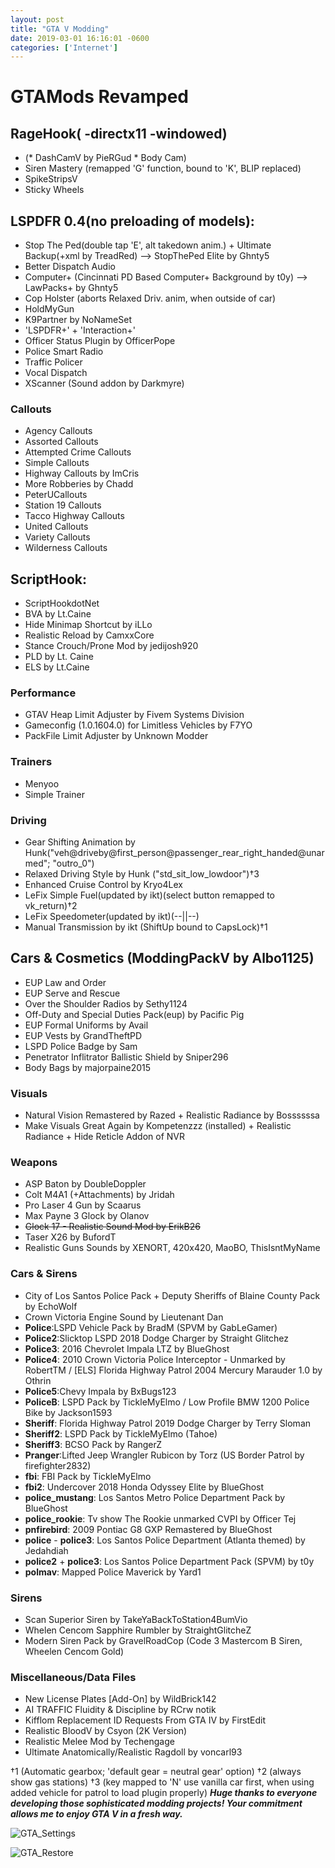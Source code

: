 ```yaml
--- 
layout: post
title: "GTA V Modding" 
date: 2019-03-01 16:16:01 -0600 
categories: ['Internet']
--- 
```


# GTAMods Revamped

## RageHook( -directx11 -windowed)
* (* DashCamV by PieRGud * Body Cam)
* Siren Mastery (remapped 'G' function, bound to 'K', BLIP replaced)
* SpikeStripsV
* Sticky Wheels

## LSPDFR 0.4(no preloading of models):
* Stop The Ped(double tap 'E', alt takedown anim.) + Ultimate Backup(+xml by TreadRed)
--> StopThePed Elite by Ghnty5
* Better Dispatch Audio
* Computer+ (Cincinnati PD Based Computer+ Background by t0y)
--> LawPacks+ by Ghnty5
* Cop Holster (aborts Relaxed Driv. anim, when outside of car)
* HoldMyGun
* K9Partner by NoNameSet
* 'LSPDFR+' + 'Interaction+'
* Officer Status Plugin by OfficerPope
* Police Smart Radio
* Traffic Policer
* Vocal Dispatch
* XScanner (Sound addon by Darkmyre)

### Callouts 
* Agency Callouts
* Assorted Callouts
* Attempted Crime Callouts
* Simple Callouts
* Highway Callouts by ImCris
* More Robberies by Chadd
* PeterUCallouts
* Station 19 Callouts
* Tacco Highway Callouts
* United Callouts
* Variety Callouts
* Wilderness Callouts

## ScriptHook:
* ScriptHookdotNet
* BVA by Lt.Caine
* Hide Minimap Shortcut by iLLo
* Realistic Reload by CamxxCore
* Stance Crouch/Prone Mod by jedijosh920
* PLD by Lt. Caine
* ELS by Lt.Caine

### Performance
* GTAV Heap Limit Adjuster by Fivem Systems Division
* Gameconfig (1.0.1604.0) for Limitless Vehicles by F7YO
* PackFile Limit Adjuster by Unknown Modder

### Trainers
* Menyoo
* Simple Trainer

 
### Driving
* Gear Shifting Animation by Hunk("veh@driveby@first_person@passenger_rear_right_handed@unarmed"; "outro_0") 
* Relaxed Driving Style by Hunk ("std_sit_low_lowdoor")†3
* Enhanced Cruise Control by Kryo4Lex 
* LeFix Simple Fuel(updated by ikt)(select button remapped to vk_return)†2
* LeFix Speedometer(updated by ikt)(--||--)
* Manual Transmission by ikt (ShiftUp bound to CapsLock)†1


## Cars & Cosmetics (ModdingPackV by Albo1125)
* EUP Law and Order
* EUP Serve and Rescue
* Over the Shoulder Radios by Sethy1124 
* Off-Duty and Special Duties Pack(eup) by Pacific Pig
* EUP Formal Uniforms by Avail
* EUP Vests by GrandTheftPD
* LSPD Police Badge by Sam 
* Penetrator Inflitrator Ballistic Shield by Sniper296
* Body Bags by majorpaine2015

### Visuals
* Natural Vision Remastered by Razed + Realistic Radiance by Bossssssa
* Make Visuals Great Again by Kompetenzzz (installed) + Realistic Radiance + Hide Reticle Addon of NVR


### Weapons
* ASP Baton by DoubleDoppler
* Colt M4A1 (+Attachments) by Jridah
* Pro Laser 4 Gun by Scaarus
* Max Payne 3 Glock by Olanov
* ~~Glock 17 - Realistic Sound Mod by ErikB26~~
* Taser X26 by BufordT
* Realistic Guns Sounds by XENORT, 420x420, MaoBO, ThisIsntMyName

### Cars & Sirens
* City of Los Santos Police Pack + Deputy Sheriffs of Blaine County Pack by EchoWolf
* Crown Victoria Engine Sound by Lieutenant Dan
* __Police__:LSPD Vehicle Pack by BradM (SPVM by GabLeGamer)
* __Police2__:Slicktop LSPD 2018 Dodge Charger by Straight Glitchez
* __Police3__: 2016 Chevrolet Impala LTZ by BlueGhost
* __Police4__: 2010 Crown Victoria Police Interceptor - Unmarked by RobertTM / [ELS] Florida Highway Patrol 2004 Mercury Marauder 1.0 by Othrin
* __Police5__:Chevy Impala by BxBugs123
* __PoliceB__: LSPD Pack by TickleMyElmo / Low Profile BMW 1200 Police Bike by Jackson1593
* __Sheriff__: Florida Highway Patrol 2019 Dodge Charger by Terry Sloman
* __Sheriff2__: LSPD Pack by TickleMyElmo (Tahoe)
* __Sheriff3__: BCSO Pack by RangerZ
* __Pranger__:Lifted Jeep Wrangler Rubicon by Torz 
  (US Border Patrol by  firefighter2832)
* __fbi__: FBI Pack by TickleMyElmo
* __fbi2__: Undercover 2018 Honda Odyssey Elite by BlueGhost
* __police_mustang__: Los Santos Metro Police Department Pack by BlueGhost
* __police_rookie__: Tv show The Rookie unmarked CVPI by Officer Tej
* __pnfirebird__: 2009 Pontiac G8 GXP Remastered by BlueGhost
* __police__ - __police3__: Los Santos Police Department (Atlanta themed) by Jedahdiah
* __police2__ + __police3__: Los Santos Police Department Pack (SPVM) by t0y
* __polmav__: Mapped Police Maverick by Yard1

### Sirens
* Scan Superior Siren by TakeYaBackToStation4BumVio
* Whelen Cencom Sapphire Rumbler by StraightGlitcheZ 
* Modern Siren Pack by GravelRoadCop (Code 3 Mastercom B Siren, Wheelen Cencom Gold)

### Miscellaneous/Data Files
* New License Plates [Add-On] by WildBrick142
* AI TRAFFIC Fluidity & Discipline by RCrw notik
* Kifflom Replacement ID Requests From GTA IV by FirstEdit
* Realistic BloodV by Csyon (2K Version)
* Realistic Melee Mod by Techengage
* Ultimate Anatomically/Realistic Ragdoll by voncarl93 

†1 (Automatic gearbox; 'default gear = neutral gear' option)
†2 (always show gas stations)
†3 (key mapped to 'N' use vanilla car first, when using added vehicle for patrol to load plugin properly)
___Huge thanks to everyone developing those sophisticated modding projects! Your commitment allows me to enjoy GTA V in a fresh way.___

![GTA_Settings](https://worstaim.eu/images/gta_rage_settings_new.PNG) 

![GTA_Restore](https://worstaim.eu/images/clean_gta_folder_full.png)





 
